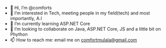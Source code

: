 - 👋 Hi, I’m @comforts
- 👀 I’m interested in Tech, meeting people in my field(tech) and most importantly, A.I
- 🌱 I’m currently learning ASP.NET Core
- 💞️ I’m looking to collaborate on Java, ASP.NET Core, JS and a little bit on Phython
- 📫 How to reach me: email me on comfortmulala@gmail.com

<!---
comforts/comforts is a ✨ special ✨ repository because its `README.md` (this file) appears on your GitHub profile.
You can click the Preview link to take a look at your changes.
--->
